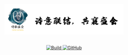<p align="center">
  <picture>
  <img src="./img/logo.png" height="100">
  </picture>
  <br/>
  <br/>
</p>

<p align="center">
    <a href="">
        <img alt="Build" src="https://img.shields.io/circleci/build/github/huggingface/transformers/main">
    </a>
    <a href="https://github.com/huggingface/transformers/blob/main/LICENSE">
        <img alt="GitHub" src="https://img.shields.io/github/license/huggingface/transformers.svg?color=blue">
    </a>
</p>
